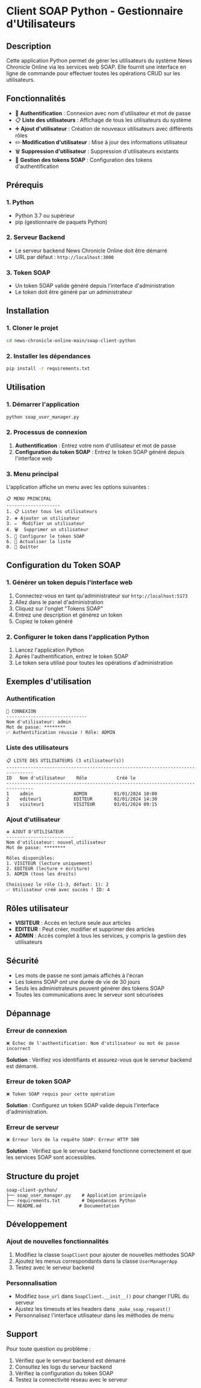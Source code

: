 # Client SOAP Python - Gestionnaire d'Utilisateurs

## Description

Cette application Python permet de gérer les utilisateurs du système News Chronicle Online via les services web SOAP. Elle fournit une interface en ligne de commande pour effectuer toutes les opérations CRUD sur les utilisateurs.

## Fonctionnalités

- 🔐 **Authentification** : Connexion avec nom d'utilisateur et mot de passe
- 📋 **Liste des utilisateurs** : Affichage de tous les utilisateurs du système
- ➕ **Ajout d'utilisateur** : Création de nouveaux utilisateurs avec différents rôles
- ✏️ **Modification d'utilisateur** : Mise à jour des informations utilisateur
- 🗑️ **Suppression d'utilisateur** : Suppression d'utilisateurs existants
- 🔑 **Gestion des tokens SOAP** : Configuration des tokens d'authentification

## Prérequis

### 1. Python
- Python 3.7 ou supérieur
- pip (gestionnaire de paquets Python)

### 2. Serveur Backend
- Le serveur backend News Chronicle Online doit être démarré
- URL par défaut : `http://localhost:3000`

### 3. Token SOAP
- Un token SOAP valide généré depuis l'interface d'administration
- Le token doit être généré par un administrateur

## Installation

### 1. Cloner le projet
```bash
cd news-chronicle-online-main/soap-client-python
```

### 2. Installer les dépendances
```bash
pip install -r requirements.txt
```

## Utilisation

### 1. Démarrer l'application
```bash
python soap_user_manager.py
```

### 2. Processus de connexion
1. **Authentification** : Entrez votre nom d'utilisateur et mot de passe
2. **Configuration du token SOAP** : Entrez le token SOAP généré depuis l'interface web

### 3. Menu principal
L'application affiche un menu avec les options suivantes :

```
📋 MENU PRINCIPAL
--------------------
1. 📋 Lister tous les utilisateurs
2. ➕ Ajouter un utilisateur
3. ✏️  Modifier un utilisateur
4. 🗑️  Supprimer un utilisateur
5. 🔑 Configurer le token SOAP
6. 🔄 Actualiser la liste
0. 🚪 Quitter
```

## Configuration du Token SOAP

### 1. Générer un token depuis l'interface web
1. Connectez-vous en tant qu'administrateur sur `http://localhost:5173`
2. Allez dans le panel d'administration
3. Cliquez sur l'onglet "Tokens SOAP"
4. Entrez une description et générez un token
5. Copiez le token généré

### 2. Configurer le token dans l'application Python
1. Lancez l'application Python
2. Après l'authentification, entrez le token SOAP
3. Le token sera utilisé pour toutes les opérations d'administration

## Exemples d'utilisation

### Authentification
```
🔐 CONNEXION
------------------------------
Nom d'utilisateur: admin
Mot de passe: ********
✅ Authentification réussie ! Rôle: ADMIN
```

### Liste des utilisateurs
```
📋 LISTE DES UTILISATEURS (3 utilisateur(s))
--------------------------------------------------------------------------------
ID   Nom d'utilisateur    Rôle           Créé le
--------------------------------------------------------------------------------
1    admin               ADMIN          01/01/2024 10:00
2    editeur1            EDITEUR        02/01/2024 14:30
3    visiteur1           VISITEUR       03/01/2024 09:15
```

### Ajout d'utilisateur
```
➕ AJOUT D'UTILISATEUR
-------------------------
Nom d'utilisateur: nouvel_utilisateur
Mot de passe: ********

Rôles disponibles:
1. VISITEUR (lecture uniquement)
2. EDITEUR (lecture + écriture)
3. ADMIN (tous les droits)

Choisissez le rôle (1-3, défaut: 1): 2
✅ Utilisateur créé avec succès ! ID: 4
```

## Rôles utilisateur

- **VISITEUR** : Accès en lecture seule aux articles
- **EDITEUR** : Peut créer, modifier et supprimer des articles
- **ADMIN** : Accès complet à tous les services, y compris la gestion des utilisateurs

## Sécurité

- Les mots de passe ne sont jamais affichés à l'écran
- Les tokens SOAP ont une durée de vie de 30 jours
- Seuls les administrateurs peuvent générer des tokens SOAP
- Toutes les communications avec le serveur sont sécurisées

## Dépannage

### Erreur de connexion
```
❌ Échec de l'authentification: Nom d'utilisateur ou mot de passe incorrect
```
**Solution** : Vérifiez vos identifiants et assurez-vous que le serveur backend est démarré.

### Erreur de token SOAP
```
❌ Token SOAP requis pour cette opération
```
**Solution** : Configurez un token SOAP valide depuis l'interface d'administration.

### Erreur de serveur
```
❌ Erreur lors de la requête SOAP: Erreur HTTP 500
```
**Solution** : Vérifiez que le serveur backend fonctionne correctement et que les services SOAP sont accessibles.

## Structure du projet

```
soap-client-python/
├── soap_user_manager.py    # Application principale
├── requirements.txt        # Dépendances Python
└── README.md              # Documentation
```

## Développement

### Ajout de nouvelles fonctionnalités
1. Modifiez la classe `SoapClient` pour ajouter de nouvelles méthodes SOAP
2. Ajoutez les menus correspondants dans la classe `UserManagerApp`
3. Testez avec le serveur backend

### Personnalisation
- Modifiez `base_url` dans `SoapClient.__init__()` pour changer l'URL du serveur
- Ajustez les timeouts et les headers dans `_make_soap_request()`
- Personnalisez l'interface utilisateur dans les méthodes de menu

## Support

Pour toute question ou problème :
1. Vérifiez que le serveur backend est démarré
2. Consultez les logs du serveur backend
3. Vérifiez la configuration du token SOAP
4. Testez la connectivité réseau avec le serveur 